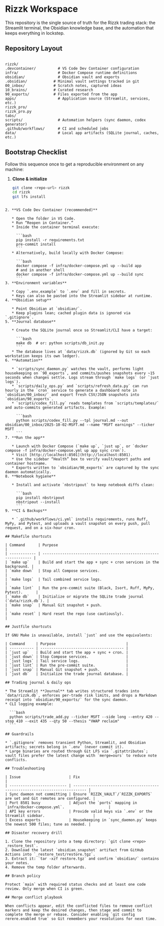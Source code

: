 # Rizzk Workspace

This repository is the single source of truth for the Rizzk trading stack: the Streamlit terminal, the Obsidian knowledge base, and the automation that keeps everything in lockstep.

## Repository Layout

```

rizzk/
.devcontainer/          # VS Code Dev Container configuration
infra/                  # Docker Compose runtime definitions
obsidian/               # Obsidian vault and exports
.obsidian/            # Minimal vault settings tracked in git
00_inbox/             # Scratch notes, captured ideas
10_brains/            # Curated research
90_exports/           # Files exported from the app
apps/                   # Application source (Streamlit, services, etc.)
rizzk_pro/
rizzk_pro.py
tabs/
scripts/                # Automation helpers (sync daemon, codex generator)
.github/workflows/      # CI and scheduled jobs
data/                   # Local app artifacts (SQLite journal, caches, etc.)

````

## Bootstrap Checklist

Follow this sequence once to get a reproducible environment on any machine:

1. **Clone & initialize**
   ```bash
   git clone <repo-url> rizzk
   cd rizzk
   git lfs install
````

2. **VS Code Dev Container (recommended)**

   * Open the folder in VS Code.
   * Run “Reopen in Container.”
   * Inside the container terminal execute:

     ```bash
     pip install -r requirements.txt
     pre-commit install
     ```
   * Alternatively, build locally with Docker Compose:

     ```bash
     docker compose -f infra/docker-compose.yml up --build app
     # and in another shell
     docker compose -f infra/docker-compose.yml up --build sync
     ```
3. **Environment variables**

   * Copy `.env.example` to `.env` and fill in secrets.
   * Keys can also be pasted into the Streamlit sidebar at runtime.
4. **Obsidian setup**

   * Point Obsidian at `obsidian/`.
   * Keep plugins lean; cached plugin data is ignored via `.gitignore`.
5. **Journal database**

   * Create the SQLite journal once so Streamlit/CLI have a target:

     ```bash
     make db  # or: python scripts/db_init.py
     ```
   * The database lives at `data/rizzk.db` (ignored by Git so each workstation keeps its own ledger).
6. **Automation**

   * `scripts/sync_daemon.py` watches the vault, performs light housekeeping on `90_exports`, and commits/pushes snapshots every ~15 seconds when changes settle. Logs stream through `make logs` (or `just logs`).
   * `scripts/daily_ops.py` and `scripts/refresh_data.py` can run hourly in the `cron` service to generate a dashboard note in `obsidian/00_inbox/` and export fresh CSV/JSON snapshots into `obsidian/90_exports`.
   * `scripts/codex_fill.py` reads templates from `scripts/templates/` and auto-commits generated artifacts. Example:

     ```bash
     python scripts/codex_fill.py --tpl journal.md --out obsidian/00_inbox/2025-10-02-MSFT.md --name "MSFT earnings" --ticker MSFT
     ```
7. **Run the app**

   * Launch with Docker Compose (`make up`, `just up`, or `docker compose -f infra/docker-compose.yml up app sync cron`).
   * Visit [http://localhost:8501](http://localhost:8501).
   * Use the sidebar “Health” box to verify vault/export paths and container hostname.
   * Exports written to `obsidian/90_exports` are captured by the sync daemon automatically.
8. **Notebook hygiene**

   * Install and activate `nbstripout` to keep notebook diffs clean:

     ```bash
     pip install nbstripout
     nbstripout --install
     ```
9. **CI & Backups**

   * `.github/workflows/ci.yml` installs requirements, runs Ruff, MyPy, and Pytest, and uploads a vault snapshot on every push, pull request, and on a six-hour cron.

## Makefile shortcuts

| Command      | Purpose                                                           |
| ------------ | ----------------------------------------------------------------- |
| `make up`    | Build and start the app + sync + cron services in the background. |
| `make down`  | Stop all Compose services.                                        |
| `make logs`  | Tail combined service logs.                                       |
| `make lint`  | Run the pre-commit suite (Black, Isort, Ruff, MyPy, Pytest).      |
| `make db`    | Initialize or migrate the SQLite trade journal (`data/rizzk.db`). |
| `make snap`  | Manual Git snapshot + push.                                       |
| `make reset` | Hard reset the repo (use cautiously).                             |

## Justfile shortcuts

If GNU Make is unavailable, install `just` and use the equivalents:

| Command     | Purpose                                |
| ----------- | -------------------------------------- |
| `just up`   | Build and start the app + sync + cron. |
| `just down` | Stop Compose services.                 |
| `just logs` | Tail service logs.                     |
| `just lint` | Run the pre-commit suite.              |
| `just snap` | Manual Git snapshot + push.            |
| `just db`   | Initialize the trade journal database. |

## Trading journal & daily ops

* The Streamlit **Journal** tab writes structured trades into `data/rizzk.db`, enforces per-trade risk limits, and drops a Markdown receipt into `obsidian/90_exports/` for the sync daemon.
* CLI logging example:

  ```bash
  python scripts/trade_add.py --ticker MSFT --side long --entry 420 --stop 410 --exit 435 --qty 50 --thesis "VWAP reclaim"
  ```

## Guardrails

* `.gitignore` removes transient Python, Streamlit, and Obsidian artifacts; secrets belong in `.env` (never commit it).
* Large binaries are routed through Git LFS via `.gitattributes`; vault files prefer the latest change with `merge=ours` to reduce note conflicts.

## Troubleshooting

| Issue                      | Fix                                                                          |
| -------------------------- | ---------------------------------------------------------------------------- |
| Sync daemon not committing | Ensure `RIZZK_VAULT`/`RIZZK_EXPORTS` are set and Git remotes are configured. |
| Port 8501 busy             | Adjust the `ports` mapping in `infra/docker-compose.yml`.                    |
| API key errors             | Provide valid keys via `.env` or the Streamlit sidebar.                      |
| Excess exports             | Housekeeping in `sync_daemon.py` keeps the newest 500 files; tune as needed. |

## Disaster recovery drill

1. Clone the repository into a temp directory: `git clone <repo> _restore_test`.
2. Download the latest `obsidian_snapshot` artifact from GitHub Actions into `_restore_test/restore.tgz`.
3. Extract it: `tar -xzf restore.tgz` and confirm `obsidian/` contains your notes.
4. Remove the temp folder afterwards.

## Branch policy

Protect `main` with required status checks and at least one code review. Only merge when CI is green.

## Merge conflict playbook

When conflicts appear, edit the conflicted files to remove conflict markers and keep the desired changes, then stage and commit to complete the merge or rebase. Consider enabling `git config rerere.enabled true` so Git remembers your resolutions for next time.

````
